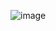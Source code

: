 ![image](https://user-images.githubusercontent.com/58018482/114628109-588a3200-9c84-11eb-8a9c-061a3cdcd5bb.png)

